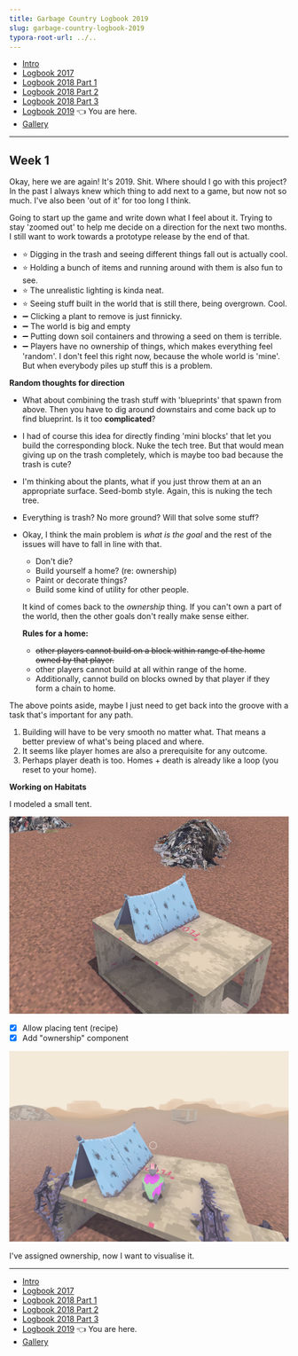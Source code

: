 ```yaml
---
title: Garbage Country Logbook 2019
slug: garbage-country-logbook-2019
typora-root-url: ../..
---
```


- [Intro](/2019/01/garbage-country-logbook)
- [Logbook 2017](/2019/01/garbage-country-logbook-2017) 
- [Logbook 2018 Part 1](/2019/01/garbage-country-logbook-2018-pt-1) 
- [Logbook 2018 Part 2](/2019/01/garbage-country-logbook-2018-pt-2)
- [Logbook 2018 Part 3](/2019/01/garbage-country-logbook-2018-pt-3)
- [Logbook 2019](/2019/01/garbage-country-logbook-2019) 👈 You are here.
- [Gallery](/2019/01/garbage-country-logbook-gallery) 
---
## Week 1

Okay, here we are again! It's 2019. Shit. Where should I go with this project? In the past I always knew which  thing to add next to a game, but now not so much. I've also been 'out of it' for too long I think. 

Going to start up the game and write down what I feel about it. Trying to stay 'zoomed out' to help me decide on a direction for the next two months. I still want to work towards a prototype release by the end of that.

- ⭐️ Digging in the trash and seeing different things fall out is actually cool.
- ⭐️ Holding a bunch of items and running around with them is also fun to see.
- ⭐️ The unrealistic lighting is kinda neat.
- ⭐️ Seeing stuff built in the world that is still there, being overgrown. Cool.
- ➖ Clicking a plant to remove is just finnicky. 
- ➖ The world is big and empty
- ➖ Putting down soil containers and throwing a seed on them is terrible.
- ➖ Players have no ownership of things, which makes everything feel 'random'. I don't feel this right now, because the whole world is 'mine'. But when everybody piles up stuff this is a problem.

**Random thoughts for direction**

- What about combining the trash stuff with 'blueprints' that spawn from above. Then you have to dig around downstairs and come back up to find blueprint. Is it too **complicated**?

- I had of course this idea for directly finding 'mini blocks' that let you build the corresponding block. Nuke the tech tree. But that would mean giving up on the trash completely, which is maybe too bad because the trash is cute?

- I'm thinking about the plants, what if you just throw them at an an appropriate surface. Seed-bomb style. Again, this is nuking the tech tree. 

- Everything is trash? No more ground? Will that solve some stuff?

- Okay, I think the main problem is *what is the goal* and the rest of the issues will have to fall in line with that.

  - Don't die?
  - Build yourself a home? (re: ownership)
  - Paint or decorate things?
  - Build some kind of utility for other people.

  It kind of comes back to the *ownership* thing. If you can't own a part of the world, then the other goals don't really make sense either. 

  **Rules for a home:** 

  - ~~other players cannot build on a block within range of the home owned by that player.~~
  - other players cannot build at all within range of the home. 
  - Additionally, cannot build on blocks owned by that player if they form a chain to home.



The above points aside, maybe I just need to get back into the groove with a task that's important for any path.

1. Building will have to be very smooth no matter what. That means a better preview of what's being placed and where.
2. It seems like player homes are also a prerequisite for any outcome.
3. Perhaps player death is too. Homes + death is already like a loop (you reset to your home).



**Working on Habitats**

I modeled a small tent.

![2019-01-09 at 15.31.04](/assets/2019-01-15-logbook/2019-01-09%20at%2015.31.04.png)



- [x] Allow placing tent (recipe)
- [x] Add "ownership" component

![2019-01-09%20at%2016.28.17](/assets/2019-01-15-logbook/2019-01-09%20at%2016.28.17.png)


I've assigned ownership, now I want to visualise it.

---
- [Intro](/2019/01/garbage-country-logbook)
- [Logbook 2017](/2019/01/garbage-country-logbook-2017) 
- [Logbook 2018 Part 1](/2019/01/garbage-country-logbook-2018-pt-1) 
- [Logbook 2018 Part 2](/2019/01/garbage-country-logbook-2018-pt-2)
- [Logbook 2018 Part 3](/2019/01/garbage-country-logbook-2018-pt-3)
- [Logbook 2019](/2019/01/garbage-country-logbook-2019) 👈 You are here.
- [Gallery](/2019/01/garbage-country-logbook-gallery) 